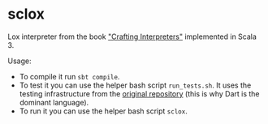 # sclox

Lox interpreter from the book ["Crafting Interpreters"](http://craftinginterpreters.com) implemented in Scala 3.

Usage:
* To compile it run `sbt compile`.
* To test it you can use the helper bash script `run_tests.sh`. It uses the testing infrastructure from the [original repository](https://github.com/munificent/craftinginterpreters) (this is why Dart is the dominant language).
* To run it you can use the helper bash script `sclox`.
